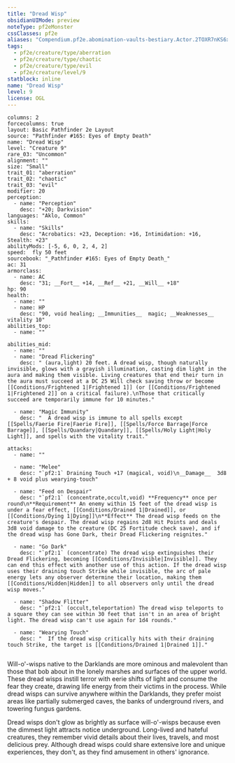```yaml
---
title: "Dread Wisp"
obsidianUIMode: preview
noteType: pf2eMonster
cssClasses: pf2e
aliases: "Compendium.pf2e.abomination-vaults-bestiary.Actor.2TOXR7nKS6xPng2Y" 
tags:
  - pf2e/creature/type/aberration
  - pf2e/creature/type/chaotic
  - pf2e/creature/type/evil
  - pf2e/creature/level/9
statblock: inline
name: "Dread Wisp"
level: 9
license: OGL
---
```


```statblock
columns: 2
forcecolumns: true
layout: Basic Pathfinder 2e Layout
source: "Pathfinder #165: Eyes of Empty Death"
name: "Dread Wisp"
level: "Creature 9"
rare_03: "Uncommon"
alignment: ""
size: "Small"
trait_01: "aberration"
trait_02: "chaotic"
trait_03: "evil"
modifier: 20
perception:
  - name: "Perception"
    desc: "+20; Darkvision"
languages: "Aklo, Common"
skills:
  - name: "Skills"
    desc: "Acrobatics: +23, Deception: +16, Intimidation: +16, Stealth: +23"
abilityMods: [-5, 6, 0, 2, 4, 2]
speed:  fly 50 feet
sourcebook: "_Pathfinder #165: Eyes of Empty Death_"
ac: 31
armorclass:
  - name: AC
    desc: "31; __Fort__ +14, __Ref__ +21, __Will__ +18"
hp: 90
health:
  - name: ""
  - name: HP
    desc: "90, void healing; __Immunities__  magic; __Weaknesses__ vitality 10"
abilities_top:
  - name: ""

abilities_mid:
  - name: ""
  - name: "Dread Flickering"
    desc: " (aura,light) 20 feet. A dread wisp, though naturally invisible, glows with a grayish illumination, casting dim light in the aura and making them visible. Living creatures that end their turn in the aura must succeed at a DC 25 Will check saving throw or become [[Conditions/Frightened 1|Frightened 1]] (or [[Conditions/Frightened 1|Frightened 2]] on a critical failure).\nThose that critically succeed are temporarily immune for 10 minutes."

  - name: "Magic Immunity"
    desc: "  A dread wisp is immune to all spells except [[Spells/Faerie Fire|Faerie Fire]], [[Spells/Force Barrage|Force Barrage]], [[Spells/Quandary|Quandary]], [[Spells/Holy Light|Holy Light]], and spells with the vitality trait."

attacks:
  - name: ""

  - name: "Melee"
    desc: "`pf2:1` Draining Touch +17 (magical, void)\n__Damage__  3d8 + 8 void plus wearying-touch"

  - name: "Feed on Despair"
    desc: "`pf2:1` (concentrate,occult,void) **Frequency** once per round\n**Requirement** An enemy within 15 feet of the dread wisp is under a fear effect, [[Conditions/Drained 1|Drained]], or [[Conditions/Dying 1|Dying]]\n**Effect** The dread wisp feeds on the creature's despair. The dread wisp regains 2d8 Hit Points and deals 3d8 void damage to the creature (DC 25 Fortitude check save), and if the dread wisp has Gone Dark, their Dread Flickering reignites."

  - name: "Go Dark"
    desc: "`pf2:1` (concentrate) The dread wisp extinguishes their Dread Flickering, becoming [[Conditions/Invisible|Invisible]]. They can end this effect with another use of this action. If the dread wisp uses their draining touch Strike while invisible, the arc of pale energy lets any observer determine their location, making them [[Conditions/Hidden|Hidden]] to all observers only until the dread wisp moves."

  - name: "Shadow Flitter"
    desc: "`pf2:1` (occult,teleportation) The dread wisp teleports to a square they can see within 30 feet that isn't in an area of bright light. The dread wisp can't use again for 1d4 rounds."

  - name: "Wearying Touch"
    desc: "  If the dread wisp critically hits with their draining touch Strike, the target is [[Conditions/Drained 1|Drained 1]]."
 
```



Will-o'-wisps native to the Darklands are more ominous and malevolent than those that bob about in the lonely marshes and surfaces of the upper world. These dread wisps instill terror with eerie shifts of light and consume the fear they create, drawing life energy from their victims in the process. While dread wisps can survive anywhere within the Darklands, they prefer moist areas like partially submerged caves, the banks of underground rivers, and towering fungus gardens.

Dread wisps don't glow as brightly as surface will-o'-wisps because even the dimmest light attracts notice underground. Long-lived and hateful creatures, they remember vivid details about their lives, travels, and most delicious prey. Although dread wisps could share extensive lore and unique experiences, they don't, as they find amusement in others' ignorance.
